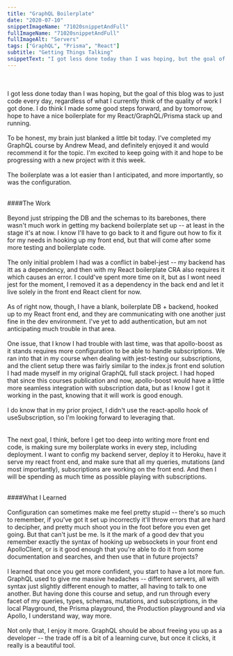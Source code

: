 ```yaml
---
title: "GraphQL Boilerplate"
date: "2020-07-10"
snippetImageName: "71020snippetAndFull"
fullImageName: "71020snippetAndFull"
fullImageAlt: "Servers"
tags: ["GraphQL", "Prisma", "React"]
subtitle: "Getting Things Talking"
snippetText: "I got less done today than I was hoping, but the goal of this blog was to just code every day, regardless of what I currently think of the quality of work I got done.  I do think I made some good steps forward, and by tomorrow, hope to have a nice boilerplate for my React/GraphQL/Prisma stack up and running."
---
```


<br>
<br>
I got less done today than I was hoping, but the goal of this blog was to just code every day, regardless of what I currently think of the quality of work I got done.  I do think I made some good steps forward, and by tomorrow, hope to have a nice boilerplate for my React/GraphQL/Prisma stack up and running.
<br>
<br>
To be honest, my brain just blanked a little bit today.  I've completed my GraphQL course by Andrew Mead, and definitely enjoyed it and would recommend it for the topic.  I'm excited to keep going with it and hope to be progressing with a new project with it this week.
<br>
<br>
The boilerplate was a lot easier than I anticipated, and more importantly, so was the configuration.  
<br>
<br>

####The Work
<br>
<br>
Beyond just stripping the DB and the schemas to its barebones, there wasn't much work in getting my backend boilerplate set up -- at least in the stage it's at now.  I know I'll have to go back to it and figure out how to fix it for my needs in hooking up my front end, but that will come after some more testing and boilerplate code.
<br>
<br>
The only initial problem I had was a conflict in babel-jest -- my backend has itt as a dependency, and then with my React boilerplate CRA also requires it which causes an error.  I could've spent more time on it, but as I wont need jest for the moment, I removed it as a dependency in the back end and let it live solely in the front end React client for now.
<br>
<br>
As of right now, though, I have a blank, boilerplate DB + backend, hooked up to my React front end, and they are communicating with one another just fine in the dev environment.  I've yet to add authentication, but am not anticipating much trouble in that area.
<br>
<br>
One issue, that I know I had trouble with last time, was that apollo-boost as it stands requires more configuration to be able to handle subscriptions.  We ran into that in my course when dealing with jest-testing our subscriptions, and the client setup there was fairly similar to the index.js front end solution I had made myself in my original GraphQL full stack project.  I had hoped that since this courses publication and now, apollo-boost would have a little more seamless integration with subscription data, but as I know I got it working in the past, knowing that it will work is good enough.
<br>
<br>
I do know that in my prior project, I didn't use the react-apollo hook of useSubscription, so I'm looking forward to leveraging that.  
<br>
<br>
The next goal, I think, before I get too deep into writing more front end code, is making sure my boilerplate works in every step, including deployment.  I want to config my backend server, deploy it to Heroku, have it serve my react front end, and make sure that all my queries, mutations (and most importantly), subscriptions are working on the front end.  And then I will be spending as much time as possible playing with subscriptions.
<br>
<br>

####What I Learned
<br>
<br>
Configuration can sometimes make me feel pretty stupid -- there's so much to remember, if you've got it set up incorrectly it'll throw errors that are hard to decipher, and pretty much shoot you in the foot before you even get going.  But that can't just be me.  Is it the mark of a good dev that you remember exactly the syntax of hooking up websockets in your front end ApolloClient, or is it good enough that you're able to do it from some documentation and searches, and then use that in future projects?
<br>
<br>
I learned that once you get more confident, you start to have a lot more fun.  GraphQL used to give me massive headaches -- different servers, all with syntax just slightly different enough to matter, all having to talk to one another.  But having done this course and setup, and run through every facet of my queries, types, schemas, mutations, and subscriptions, in the local Playground, the Prisma playground, the Production playground and via Apollo, I understand way, way more.
<br>
<br>
Not only that, I enjoy it more.  GraphQL should be about freeing you up as a developer -- the trade off is a bit of a learning curve, but once it clicks, it really is a beautiful tool.
<br>
<br>
